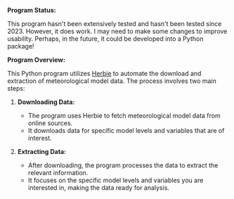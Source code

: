 **Program Status:**

This program hasn't been extensively tested and hasn't been tested since 2023. However, it does work. I may need to make some changes to improve usability. Perhaps, in the future, it could be developed into a Python package!

**Program Overview:**

This Python program utilizes [Herbie](https://github.com/blaylockbk/Herbie) to automate the download and extraction of meteorological model data. The process involves two main steps:

1. **Downloading Data:**

   - The program uses Herbie to fetch meteorological model data from online sources.
   - It downloads data for specific model levels and variables that are of interest.

2. **Extracting Data:**

   - After downloading, the program processes the data to extract the relevant information.
   - It focuses on the specific model levels and variables you are interested in, making the data ready for analysis.
